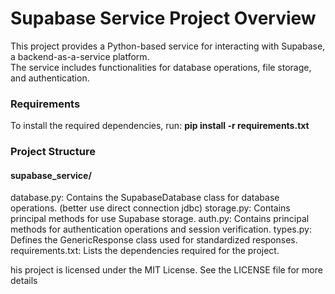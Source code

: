 <h1>Supabase Service Project Overview</h1>

This project provides a Python-based service for interacting with Supabase, a backend-as-a-service platform.  
The service includes functionalities for database operations, file storage, and authentication.  
<h3>Requirements</h3>
To install the required dependencies, run:
<strong>pip install -r requirements.txt</strong>

<h3>Project Structure</h3>
<h4>supabase_service/</h4>
database.py: Contains the SupabaseDatabase class for database operations. (better use direct connection jdbc)
storage.py: Contains principal methods for use Supabase storage.
auth.py: Contains principal methods for authentication operations and session verification.
types.py: Defines the GenericResponse class used for standardized responses.
requirements.txt: Lists the dependencies required for the project.

his project is licensed under the MIT License. See the LICENSE file for more details